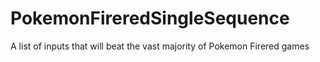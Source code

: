 # PokemonFireredSingleSequence
A list of inputs that will beat the vast majority of Pokemon Firered games
